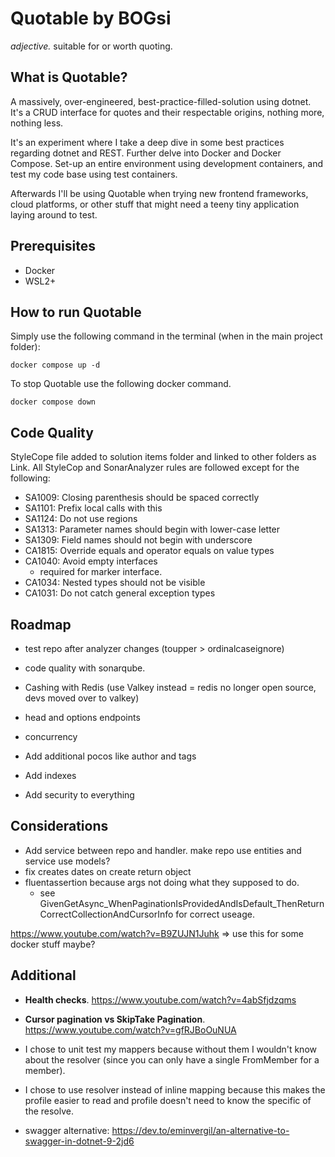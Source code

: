 # Quotable by BOGsi

_adjective._ 
	suitable for or worth quoting.


## What is Quotable?

A massively, over-engineered, best-practice-filled-solution using dotnet. It's a CRUD interface for quotes and their respectable origins, nothing more, nothing less. 

It's an experiment where I take a deep dive in some best practices regarding dotnet and REST. Further delve into Docker and Docker Compose. Set-up an entire environment using development containers, and test my code base using test containers. 

Afterwards I'll be using Quotable when trying new frontend frameworks, cloud platforms, or other stuff that might need a teeny tiny application laying around to test. 


## Prerequisites

* Docker
* WSL2+


## How to run Quotable

Simply use the following command in the terminal (when in the main project folder):

```
docker compose up -d
```


To stop Quotable use the following docker command.

```
docker compose down
```

## Code Quality

StyleCope file added to solution items folder and linked to other folders as Link.
All StyleCop and SonarAnalyzer rules are followed except for the following: 

* SA1009: Closing parenthesis should be spaced correctly
* SA1101: Prefix local calls with this
* SA1124: Do not use regions
* SA1313: Parameter names should begin with lower-case letter
* SA1309: Field names should not begin with underscore
* CA1815: Override equals and operator equals on value types
* CA1040: Avoid empty interfaces
    * required for marker interface.
* CA1034: Nested types should not be visible
* CA1031: Do not catch general exception types


## Roadmap

* test repo after analyzer changes (toupper > ordinalcaseignore)
* code quality with sonarqube.


* Cashing with Redis (use Valkey instead = redis no longer open source, devs moved over to valkey)
* head and options endpoints 
* concurrency 
* Add additional pocos like author and tags
* Add indexes 
* Add security to everything



## Considerations

* Add service between repo and handler. make repo use entities and service use models?
* fix creates dates on create return object 
* fluentassertion because args not doing what they supposed to do. 
    * see GivenGetAsync_WhenPaginationIsProvidedAndIsDefault_ThenReturnCorrectCollectionAndCursorInfo for correct useage.

https://www.youtube.com/watch?v=B9ZUJN1Juhk
=> use this for some docker stuff maybe? 


## Additional

* **Health checks**. https://www.youtube.com/watch?v=4abSfjdzqms
* **Cursor pagination vs SkipTake Pagination**. https://www.youtube.com/watch?v=gfRJBoOuNUA
* I chose to unit test my mappers because without them I wouldn't know about the resolver (since you can only have a single FromMember for a member).
* I chose to use resolver instead of inline mapping because this makes the profile easier to read and profile doesn't need to know the specific of the resolve. 

* swagger alternative: https://dev.to/eminvergil/an-alternative-to-swagger-in-dotnet-9-2jd6
